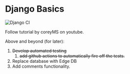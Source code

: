 # Django Basics
![Django CI](https://github.com/Michael-Schembri/DjangoBasics/workflows/Django%20CI/badge.svg?branch=master)

Follow tutorial by coreyMS on youtube.

Above and beyond (for later): 
1. ~~Develop automated testing~~
    1. ~~add github actions to automatically fire off the tests.~~
1. Replace database with Edge DB
2. Add comments functionality.
